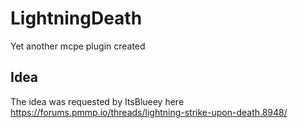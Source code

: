 # LightningDeath
Yet another mcpe plugin created
## Idea
The idea was requested by ItsBlueey here
https://forums.pmmp.io/threads/lightning-strike-upon-death.8948/
